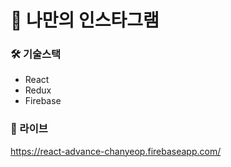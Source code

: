 # :date: 나만의 인스타그램

###	:hammer_and_wrench: 기술스택
+ React
+ Redux
+ Firebase

### :link: 라이브
https://react-advance-chanyeop.firebaseapp.com/
